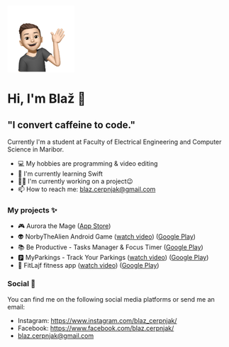 <p align="left">
  <img src="4C10642B-E050-4B89-9A9F-E6980C6D4749.png" width="30%">
</p>

# Hi, I'm Blaž 👋

## "I convert caffeine to code."</h3>

Currently I'm a student at Faculty of Electrical Engineering and Computer Science in Maribor.

- 💻 My hobbies are programming & video editing
- 📖 I'm currently learning Swift
- 👨‍💻 I'm currently working on a project😉
- 📫 How to reach me: blaz.cerpnjak@gmail.com

### My projects ✨

- :video_game: Aurora the Mage ([App Store](https://apps.apple.com/us/app/aurora-the-mage/id6443779138))
- 👽 NorbyTheAlien Android Game ([watch video](https://www.youtube.com/watch?v=zE656Sn_4AQ)) ([Google Play](https://play.google.com/store/apps/details?id=com.blazc.NorbyTheAlien))
- 📚 Be Productive - Tasks Manager & Focus Timer ([Google Play](https://play.google.com/store/apps/details?id=com.blazc.beproductive))
- :parking: MyParkings - Track Your Parkings ([watch video](https://www.youtube.com/watch?v=vIINvSmjVFQ)) ([Google Play](https://play.google.com/store/apps/details?id=com.bc.myparkings))
- 🍎 FitLajf fitness app ([watch video](https://www.youtube.com/watch?v=5YENHYN3NoE)) ([Google Play](https://play.google.com/store/apps/details?id=com.blazc.fitapp))

### Social 📱

You can find me on the following social media platforms or send me an email:
- Instagram: https://www.instagram.com/blaz_cerpnjak/
- Facebook: https://www.facebook.com/blaz.cerpnjak/
- blaz.cerpnjak@gmail.com

<!--
**blaz-cerpnjak/blaz-cerpnjak** is a ✨ _special_ ✨ repository because its `README.md` (this file) appears on your GitHub profile.

Here are some ideas to get you started:

- 🔭 I’m currently working on ...
- 🌱 I’m currently learning ...
- 👯 I’m looking to collaborate on ...
- 🤔 I’m looking for help with ...
- 💬 Ask me about ...
- 📫 How to reach me: ...
- 😄 Pronouns: ...
- ⚡ Fun fact: ...
-->

